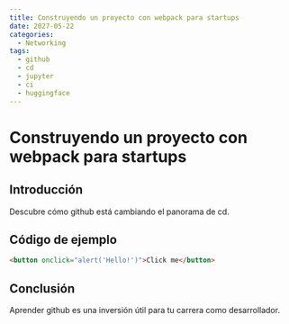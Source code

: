 ```yaml
---
title: Construyendo un proyecto con webpack para startups
date: 2027-05-22
categories:
  - Networking
tags:
  - github
  - cd
  - jupyter
  - ci
  - huggingface
---
```


# Construyendo un proyecto con webpack para startups

## Introducción

Descubre cómo github está cambiando el panorama de cd.

## Código de ejemplo

```html
<button onclick="alert('Hello!')">Click me</button>
```

## Conclusión

Aprender github es una inversión útil para tu carrera como desarrollador.